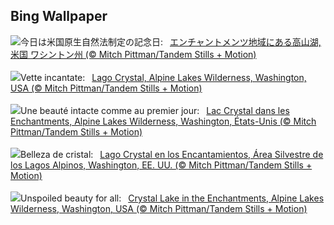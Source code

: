 ## Bing Wallpaper
![](https://www.bing.com/th?id=OHR.AlpineLakes_JA-JP6421290140_UHD.jpg&w=1000)今日は米国原生自然法制定の記念日:&nbsp;&ensp;[エンチャントメンツ地域にある高山湖,米国 ワシントン州 (© Mitch Pittman/Tandem Stills + Motion)](https://www.bing.com/th?id=OHR.AlpineLakes_JA-JP6421290140_UHD.jpg)
<br><br/>
![](https://www.bing.com/th?id=OHR.AlpineLakes_IT-IT6756138209_UHD.jpg&w=1000)Vette incantate:&nbsp;&ensp;[Lago Crystal, Alpine Lakes Wilderness, Washington, USA (© Mitch Pittman/Tandem Stills + Motion)](https://www.bing.com/th?id=OHR.AlpineLakes_IT-IT6756138209_UHD.jpg)
<br><br/>
![](https://www.bing.com/th?id=OHR.AlpineLakes_FR-FR5224136914_UHD.jpg&w=1000)Une beauté intacte comme au premier jour:&nbsp;&ensp;[Lac Crystal dans les Enchantments, Alpine Lakes Wilderness, Washington, États-Unis (© Mitch Pittman/Tandem Stills + Motion)](https://www.bing.com/th?id=OHR.AlpineLakes_FR-FR5224136914_UHD.jpg)
<br><br/>
![](https://www.bing.com/th?id=OHR.AlpineLakes_ES-ES4680324060_UHD.jpg&w=1000)Belleza de cristal:&nbsp;&ensp;[Lago Crystal en los Encantamientos, Área Silvestre de los Lagos Alpinos, Washington, EE. UU. (© Mitch Pittman/Tandem Stills + Motion)](https://www.bing.com/th?id=OHR.AlpineLakes_ES-ES4680324060_UHD.jpg)
<br><br/>
![](https://www.bing.com/th?id=OHR.AlpineLakes_EN-GB6796431877_UHD.jpg&w=1000)Unspoiled beauty for all:&nbsp;&ensp;[Crystal Lake in the Enchantments, Alpine Lakes Wilderness, Washington, USA (© Mitch Pittman/Tandem Stills + Motion)](https://www.bing.com/th?id=OHR.AlpineLakes_EN-GB6796431877_UHD.jpg)
<br><br/>
